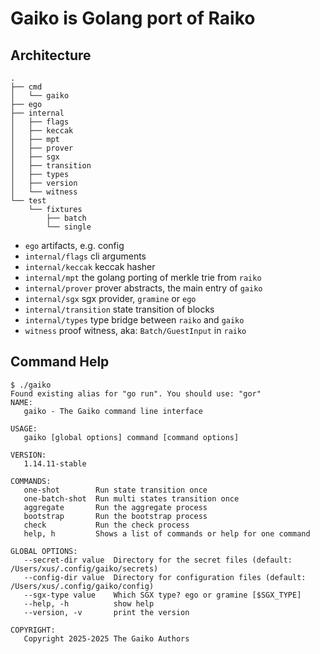 # Gaiko is Golang port of Raiko

## Architecture

```
.
├── cmd
│   └── gaiko
├── ego
├── internal
│   ├── flags
│   ├── keccak
│   ├── mpt
│   ├── prover
│   ├── sgx
│   ├── transition
│   ├── types
│   ├── version
│   └── witness
└── test
    └── fixtures
        ├── batch
        └── single
```

- `ego` artifacts, e.g. config
- `internal/flags` cli arguments
- `internal/keccak` keccak hasher
- `internal/mpt` the golang porting of merkle trie from `raiko`
- `internal/prover` prover abstracts, the main entry of `gaiko`
- `internal/sgx` sgx provider, `gramine` or `ego`
- `internal/transition` state transition of blocks
- `internal/types` type bridge between `raiko` and `gaiko`
- `witness` proof witness, aka: `Batch/GuestInput` in `raiko`

## Command Help

```
$ ./gaiko
Found existing alias for "go run". You should use: "gor"
NAME:
   gaiko - The Gaiko command line interface

USAGE:
   gaiko [global options] command [command options]

VERSION:
   1.14.11-stable

COMMANDS:
   one-shot        Run state transition once
   one-batch-shot  Run multi states transition once
   aggregate       Run the aggregate process
   bootstrap       Run the bootstrap process
   check           Run the check process
   help, h         Shows a list of commands or help for one command

GLOBAL OPTIONS:
   --secret-dir value  Directory for the secret files (default: /Users/xus/.config/gaiko/secrets)
   --config-dir value  Directory for configuration files (default: /Users/xus/.config/gaiko/config)
   --sgx-type value    Which SGX type? ego or gramine [$SGX_TYPE]
   --help, -h          show help
   --version, -v       print the version

COPYRIGHT:
   Copyright 2025-2025 The Gaiko Authors
```
